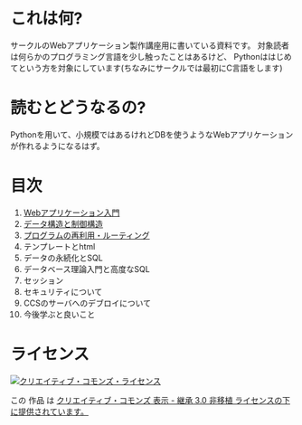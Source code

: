 # これは何?

サークルのWebアプリケーション製作講座用に書いている資料です。
対象読者は何らかのプログラミング言語を少し触ったことはあるけど、
Pythonははじめてという方を対象にしています(ちなみにサークルでは最初にC言語をします)

# 読むとどうなるの?

Pythonを用いて、小規模ではあるけれどDBを使うようなWebアプリケーションが作れるようになるはず。

# 目次
1. [Webアプリケーション入門](1.md)
2. [データ構造と制御構造](2.md)
3. [プログラムの再利用・ルーティング](3.md)
4. テンプレートとhtml
5. データの永続化とSQL
6. データベース理論入門と高度なSQL
7. セッション
8. セキュリティについて
9. CCSのサーバへのデブロイについて
10. 今後学ぶと良いこと


# ライセンス

<a rel="license" href="http://creativecommons.org/licenses/by-sa/3.0/deed.ja"><img alt="クリエイティブ・コモンズ・ライセンス" style="border-width:0" src="http://i.creativecommons.org/l/by-sa/3.0/88x31.png" /></a>

この 作品 は <a rel="license" href="http://creativecommons.org/licenses/by-sa/3.0/deed.ja">クリエイティブ・コモンズ 表示 - 継承 3.0 非移植 ライセンスの下に提供されています。</a>
